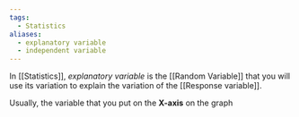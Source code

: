 ```yaml
---
tags:
  - Statistics
aliases:
  - explanatory variable
  - independent variable
---
```

In [[Statistics]], *explanatory variable* is the [[Random Variable]] that you will use its variation to explain the variation of the [[Response variable]].

Usually, the variable that you put on the **X-axis** on the graph